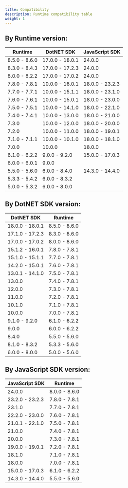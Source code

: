 ```yaml
---
title: Compatibility
description: Runtime compatibility table
weight: 1
---
```


<!-- BEGIN TABLE -->
## By Runtime version:
|    Runtime    |   DotNET SDK    | JavaScript SDK  |
|---------------|-----------------|-----------------|
| 8.5.0 - 8.6.0 | 17.0.0 - 18.0.1 | 24.0.0          |
| 8.3.0 - 8.4.3 | 17.0.0 - 17.2.3 | 24.0.0          |
| 8.0.0 - 8.2.2 | 17.0.0 - 17.0.2 | 24.0.0          |
| 7.8.0 - 7.8.1 | 10.0.0 - 16.0.1 | 18.0.0 - 23.2.3 |
| 7.7.0 - 7.7.1 | 10.0.0 - 15.1.1 | 18.0.0 - 23.1.0 |
| 7.6.0 - 7.6.1 | 10.0.0 - 15.0.1 | 18.0.0 - 23.0.0 |
| 7.5.0 - 7.5.1 | 10.0.0 - 14.1.0 | 18.0.0 - 22.1.0 |
| 7.4.0 - 7.4.1 | 10.0.0 - 13.0.0 | 18.0.0 - 21.0.0 |
| 7.3.0         | 10.0.0 - 12.0.0 | 18.0.0 - 20.0.0 |
| 7.2.0         | 10.0.0 - 11.0.0 | 18.0.0 - 19.0.1 |
| 7.1.0 - 7.1.1 | 10.0.0 - 10.1.0 | 18.0.0 - 18.1.0 |
| 7.0.0         | 10.0.0          | 18.0.0          |
| 6.1.0 - 6.2.2 | 9.0.0 - 9.2.0   | 15.0.0 - 17.0.3 |
| 6.0.0 - 6.0.1 | 9.0.0           |                 |
| 5.5.0 - 5.6.0 | 6.0.0 - 8.4.0   | 14.3.0 - 14.4.0 |
| 5.3.3 - 5.4.2 | 6.0.0 - 8.3.2   |                 |
| 5.0.0 - 5.3.2 | 6.0.0 - 8.0.0   |                 |

## By DotNET SDK version:
|   DotNET SDK    |    Runtime    |
|-----------------|---------------|
| 18.0.0 - 18.0.1 | 8.5.0 - 8.6.0 |
| 17.1.0 - 17.2.3 | 8.3.0 - 8.6.0 |
| 17.0.0 - 17.0.2 | 8.0.0 - 8.6.0 |
| 15.1.2 - 16.0.1 | 7.8.0 - 7.8.1 |
| 15.1.0 - 15.1.1 | 7.7.0 - 7.8.1 |
| 14.2.0 - 15.0.1 | 7.6.0 - 7.8.1 |
| 13.0.1 - 14.1.0 | 7.5.0 - 7.8.1 |
| 13.0.0          | 7.4.0 - 7.8.1 |
| 12.0.0          | 7.3.0 - 7.8.1 |
| 11.0.0          | 7.2.0 - 7.8.1 |
| 10.1.0          | 7.1.0 - 7.8.1 |
| 10.0.0          | 7.0.0 - 7.8.1 |
| 9.1.0 - 9.2.0   | 6.1.0 - 6.2.2 |
| 9.0.0           | 6.0.0 - 6.2.2 |
| 8.4.0           | 5.5.0 - 5.6.0 |
| 8.1.0 - 8.3.2   | 5.3.3 - 5.6.0 |
| 6.0.0 - 8.0.0   | 5.0.0 - 5.6.0 |

## By JavaScript SDK version:
| JavaScript SDK  |    Runtime    |
|-----------------|---------------|
| 24.0.0          | 8.0.0 - 8.6.0 |
| 23.2.0 - 23.2.3 | 7.8.0 - 7.8.1 |
| 23.1.0          | 7.7.0 - 7.8.1 |
| 22.2.0 - 23.0.0 | 7.6.0 - 7.8.1 |
| 21.0.1 - 22.1.0 | 7.5.0 - 7.8.1 |
| 21.0.0          | 7.4.0 - 7.8.1 |
| 20.0.0          | 7.3.0 - 7.8.1 |
| 19.0.0 - 19.0.1 | 7.2.0 - 7.8.1 |
| 18.1.0          | 7.1.0 - 7.8.1 |
| 18.0.0          | 7.0.0 - 7.8.1 |
| 15.0.0 - 17.0.3 | 6.1.0 - 6.2.2 |
| 14.3.0 - 14.4.0 | 5.5.0 - 5.6.0 |
<!-- END TABLE -->

